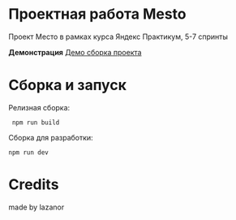 # Проектная работа Mesto

Проект Место в рамках курса Яндекс Практикум, 5-7 спринты

**Демонстрация**
[Демо сборка проекта](https://lazanor.github.io/mesto-project-ff/)

# Сборка и запуск

Релизная сборка:

```
 npm run build

```

Сборка для разработки:

```
npm run dev

```

# Credits
made by lazanor 